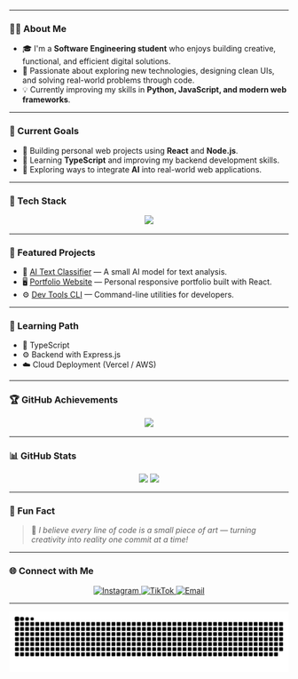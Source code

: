 <!-- Caio Madiouni - GitHub Profile README -->

---

### 👨‍💻 About Me
- 🎓 I'm a **Software Engineering student** who enjoys building creative, functional, and efficient digital solutions.  
- 🚀 Passionate about exploring new technologies, designing clean UIs, and solving real-world problems through code.  
- 💡 Currently improving my skills in **Python, JavaScript, and modern web frameworks**.  

---

### 🎯 Current Goals
- 🌱 Building personal web projects using **React** and **Node.js**.  
- 🧠 Learning **TypeScript** and improving my backend development skills.  
- 🤖 Exploring ways to integrate **AI** into real-world web applications.  

---

### 🧰 Tech Stack
<p align="center">
  <img src="https://skillicons.dev/icons?i=python,js,typescript,react,nodejs,html,css,git,vscode" />
</p>

---

### 🌟 Featured Projects
- 🧩 [AI Text Classifier](#) — A small AI model for text analysis.  
- 🖥️ [Portfolio Website](#) — Personal responsive portfolio built with React.  
- ⚙️ [Dev Tools CLI](#) — Command-line utilities for developers.  

---

### 🧭 Learning Path
- 📘 TypeScript  
- ⚙️ Backend with Express.js  
- ☁️ Cloud Deployment (Vercel / AWS)  

---

### 🏆 GitHub Achievements
<p align="center">
  <img src="https://github-profile-trophy.vercel.app/?username=Caio-madiouni&theme=tokyonight&no-frame=true&no-bg=true&margin-w=5" />
</p>

---

### 📊 GitHub Stats
<p align="center">
  <img src="https://github-readme-stats.vercel.app/api?username=Caio-madiouni&show_icons=true&theme=tokyonight&hide_border=true" height="160"/>
  <img src="https://github-readme-stats.vercel.app/api/top-langs/?username=Caio-madiouni&layout=compact&theme=tokyonight&hide_border=true" height="160"/>
</p>

---

### 🎨 Fun Fact
> 💭 *I believe every line of code is a small piece of art — turning creativity into reality one commit at a time!*

---

### 🌐 Connect with Me
<p align="center">
  <a href="https://instagram.com/oz7hli" target="_blank">
    <img src="https://img.shields.io/badge/Instagram-%23E4405F.svg?logo=Instagram&logoColor=white" alt="Instagram" />
  </a>
  <a href="https://tiktok.com/@oz7hli" target="_blank">
    <img src="https://img.shields.io/badge/TikTok-%23000000.svg?logo=TikTok&logoColor=white" alt="TikTok" />
  </a>
  <a href="mailto:madiounicaio@gmail.com" target="_blank">
    <img src="https://img.shields.io/badge/Email-D14836?logo=gmail&logoColor=white" alt="Email" />
  </a>
</p>

---

<p align="center">
  <img src="https://github.com/Platane/snk/raw/output/github-contribution-grid-snake.svg" alt="snake animation"/>
</p>
